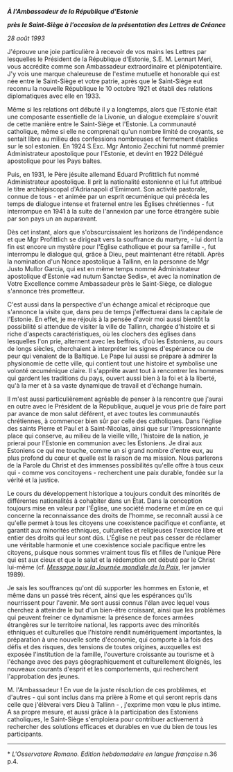 ***À l'Ambassadeur de la République d'Estonie***

***près le Saint-Siège à l'occasion de la présentation des Lettres de Créance***

*28 août 1993*

J'éprouve une joie particulière à recevoir de vos mains les Lettres par lesquelles le Président de la République d'Estonie, S.E. M. Lennart Meri, vous accrédite comme son Ambassadeur extraordinaire et plénipotentiaire. J'y vois une marque chaleureuse de l'estime mutuelle et honorable qui est née entre le Saint-Siège et votre patrie, après que le Saint-Siège eut reconnu la nouvelle République le 10 octobre 1921 et établi des relations diplomatiques avec elle en 1933.

Même si les relations ont débuté il y a longtemps, alors que l'Estonie était une composante essentielle de la Livonie, un dialogue exemplaire s'ouvrit de cette manière entre le Saint-Siège et l'Estonie. La communauté catholique, même si elle ne comprenait qu'un nombre limité de croyants, se sentait libre au milieu des confessions nombreuses et fermement établies sur le sol estonien. En 1924 S.Exc. Mgr Antonio Zecchini fut nommé premier Administrateur apostolique pour l'Estonie, et devint en 1922 Délégué apostolique pour les Pays baltes.

Puis, en 1931, le Père jésuite allemand Eduard Profittlich fut nommé Administrateur apostolique. Il prit la nationalité estonienne et lui fut attribué le titre archiépiscopal d'Adrianapoli d'Emimont. Son activité pastorale, connue de tous - et animée par un esprit œcuménique qui précéda les temps de dialogue intense et fraternel entre les Églises chrétiennes - fut interrompue en 1941 à la suite de l'annexion par une force étrangère subie par son pays un an auparavant.

Dès cet instant, alors que s'obscurcissaient les horizons de l'indépendance et que Mgr Profittlich se dirigeait vers la souffrance du martyre, - lui dont la fin est encore un mystère pour l'Eglise catholique et pour sa famille -, fut interrompu le dialogue qui, grâce à Dieu, peut maintenant être rétabli. Après la nomination d'un Nonce apostolique à Tallinn, en la personne de Mgr Justo Mullor Garcia, qui est en même temps nommé Administrateur apostolique d'Estonie «ad nutum Sanctae Sedis», et avec la nomination de Votre Excellence comme Ambassadeur près le Saint-Siège, ce dialogue s'annonce très prometteur.

C'est aussi dans la perspective d'un échange amical et réciproque que s'annonce la visite que, dans peu de temps j'effectuerai dans la capitale de l'Estonie. En effet, je me réjouis à la pensée d'avoir moi aussi bientôt la possibilité si attendue de visiter la ville de Tallinn, chargée d'histoire et si riche d'aspects caractéristiques, où les clochers des églises dans lesquelles l'on prie, alternent avec les beffrois, d'où les Estoniens, au cours de longs siècles, cherchaient à interpréter les signes d'espérance ou de peur qui venaient de la Baltique. Le Pape lui aussi se prépare à admirer la physionomie de cette ville, qui contient tout une histoire et symbolise une volonté œcuménique claire. Il s'apprête avant tout à rencontrer les hommes qui gardent les traditions du pays, ouvert aussi bien à la foi et à la liberté, qu'à la mer et à sa vaste dynamique de travail et d'échange humain.

Il m'est aussi particulièrement agréable de penser à la rencontre que j'aurai en outre avec le Président de la République, auquel je vous prie de faire part par avance de mon salut déférent, et avec toutes les communautés chrétiennes, à commencer bien sûr par celle des catholiques. Dans l'église des saints Pierre et Paul et à Saint-Nicolas, ainsi que sur l'impressionnante place qui conserve, au milieu de la vieille ville, l'histoire de la nation, je prierai pour l'Estonie en communion avec les Estoniens. Je dirai aux Estoniens ce qui me touche, comme un si grand nombre d'entre eux, au plus profond du cœur et quelle est la raison de ma mission. Nous parlerons de la Parole du Christ et des immenses possibilités qu'elle offre à tous ceux qui - comme vos concitoyens - recherchent une paix durable, fondée sur la vérité et la justice.

Le cours du développement historique a toujours conduit des minorités de différentes nationalités à cohabiter dans un État. Dans la conception toujours mise en valeur par l'Église, une société moderne et mûre en ce qui concerne la reconnaissance des droits de l'homme, se reconnaît aussi à ce qu'elle permet à tous les citoyens une coexistence pacifique et confiante, et garantit aux minorités ethniques, culturelles et religieuses l'exercice libre et entier des droits qui leur sont dûs. L'Église ne peut pas cesser de réclamer une véritable harmonie et une coexistence sociale pacifique entre les citoyens, puisque nous sommes vraiment tous fils et filles de l'unique Père qui est aux cieux et que le salut et la rédemption ont débuté par le Christ lui-même (cf. *[Message pour la Journée mondiale de la Paix](/content/john-paul-ii/fr/messages/peace/documents/hf_jp-ii_mes_19881208_xxii-world-day-for-peace.html)*, Ier janvier 1989).

Je sais les souffrances qu'ont dû supporter les hommes en Estonie, et même dans un passé très récent, ainsi que les espérances qu'ils nourrissent pour l'avenir. Me sont aussi connus l'élan avec lequel vous cherchez à atteindre le but d'un bien-être croissant, ainsi que les problèmes qui peuvent freiner ce dynamisme: la présence de forces armées étrangères sur le territoire national, les rapports avec des minorités ethniques et culturelles que l'histoire rendit numériquement importantes, la préparation à une nouvelle sorte d'économie, qui comporte à la fois des défis et des risques, des tensions de toutes origines, auxquelles est exposée l'institution de la famille, l'ouverture croissante au tourisme et à l'échange avec des pays géographiquement et culturellement éloignés, les nouveaux courants d'esprit et les comportements, qui recherchent l'approbation des jeunes.

M. l'Ambassadeur ! En vue de la juste résolution de ces problèmes, et d'autres - qui sont inclus dans ma prière à Rome et qui seront repris dans celle que j'élèverai vers Dieu à Tallinn - , j'exprime mon vœu le plus intime. A sa propre mesure, et aussi grâce à la participation des Estoniens catholiques, le Saint-Siège s'emploiera pour contribuer activement à rechercher des solutions efficaces et durables en vue du bien de tous les participants.

* * *

\* *L'Osservatore Romano. Edition hebdomadaire en langue française* n.36 p.4.